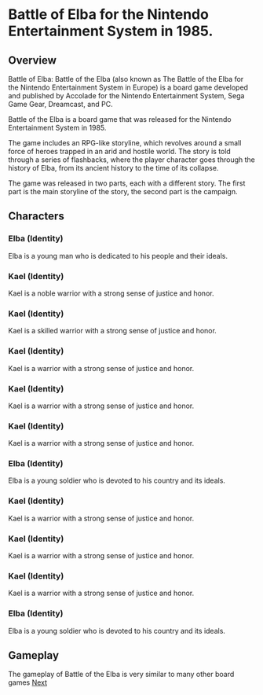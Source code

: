 # Battle of Elba for the Nintendo Entertainment System in 1985.

## Overview

Battle of Elba: Battle of the Elba (also known as The Battle of the Elba for the Nintendo Entertainment System in Europe) is a board game developed and published by Accolade for the Nintendo Entertainment System, Sega Game Gear, Dreamcast, and PC.

Battle of the Elba is a board game that was released for the Nintendo Entertainment System in 1985.

The game includes an RPG-like storyline, which revolves around a small force of heroes trapped in an arid and hostile world. The story is told through a series of flashbacks, where the player character goes through the history of Elba, from its ancient history to the time of its collapse.

The game was released in two parts, each with a different story. The first part is the main storyline of the story, the second part is the campaign.

## Characters

### Elba (Identity)

Elba is a young man who is dedicated to his people and their ideals.

### Kael (Identity)

Kael is a noble warrior with a strong sense of justice and honor.

### Kael (Identity)

Kael is a skilled warrior with a strong sense of justice and honor.

### Kael (Identity)

Kael is a warrior with a strong sense of justice and honor.

### Kael (Identity)

Kael is a warrior with a strong sense of justice and honor.

### Kael (Identity)

Kael is a warrior with a strong sense of justice and honor.

### Elba (Identity)

Elba is a young soldier who is devoted to his country and its ideals.

### Kael (Identity)

Kael is a warrior with a strong sense of justice and honor.

### Kael (Identity)

Kael is a warrior with a strong sense of justice and honor.

### Kael (Identity)

Kael is a warrior with a strong sense of justice and honor.

### Elba (Identity)

Elba is a young soldier who is devoted to his country and its ideals.

## Gameplay

The gameplay of Battle of the Elba is very similar to many other board games
[Next](380.md)